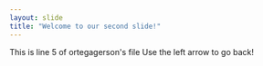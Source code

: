 ```yaml
---
layout: slide
title: "Welcome to our second slide!"
---
```

This is line 5 of ortegagerson's file
Use the left arrow to go back!